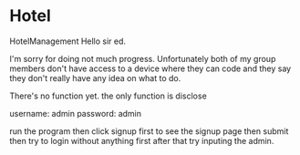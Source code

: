 # Hotel
HotelManagement
Hello sir ed.

I'm sorry for doing not much progress. Unfortunately both of my group members don't have access to a device where they can code and they say they don't really have any idea on what to do.

There's no function yet. the only function is disclose

username: admin
password: admin

run the program then click signup first to see the signup page then submit
then try to login without anything first
after that try inputing the admin.
